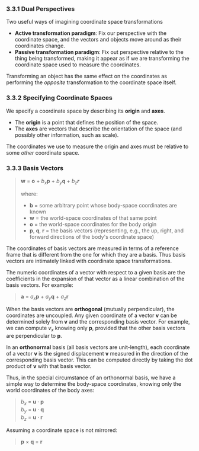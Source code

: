 ### 3.3.1 Dual Perspectives

Two useful ways of imagining coordinate space transformations

* **Active transformation paradigm**: Fix our perspective with the coordinate space, and the vectors and objects move around as their coordinates change.
* **Passive transformation paradigm**: Fix out perspective relative to the thing being transformed, making it appear as if we are transforming the coordinate space used to measure the coordinates.

Transforming an object has the same effect on the coordinates as performing the _opposite_ transformation to the coordinate space itself.

### 3.3.2 Specifying Coordinate Spaces

We specify a coordinate space by describing its **origin** and **axes**.

* The **origin** is a point that defines the position of the space.
* The **axes** are vectors that describe the orientation of the space (and possibly other information, such as scale).

The coordinates we use to measure the origin and axes must be relative to some _other_ coordinate space.

### 3.3.3 Basis Vectors

> **w** = **o** + _b<sub>x</sub>_**p** + _b<sub>y</sub>_**q** + _b<sub>z</sub>**r**_
>
> where:
> * **b** = some arbitrary point whose body-space coordinates are known
> * **w** = the world-space coordinates of that same point
> * **o** = the world-space coordinates for the body origin
> * **p**, **q**, **r**  = the basis vectors (representing, e.g., the up, right, and forward directions of the body's coordinate space)

The coordinates of basis vectors are measured in terms of a reference frame that is different from the one for which they are a basis. Thus basis vectors are intimately linked with coordinate space transformations.

The numeric coordinates of a vector with respect to a given basis are the coefficients in the expansion of that vector as a linear combination of the basis vectors. For example:

> **a** = _a<sub>x</sub>_**p** + _a<sub>y</sub>_**q** + _a<sub>z</sub>_**r**

When the basis vectors are **orthogonal** (mutually perpendicular), the coordinates are uncoupled. Any given coordinate of a vector **v** can be determined solely from **v** and the corresponding basis vector. For example, we can compute _v<sub>x</sub>_ knowing only **p**, provided that the other basis vectors are perpendicular to **p**.

In an **orthonormal** basis (all basis vectors are unit-length), each coordinate of a vector **v** is the signed displacement **v** measured in the direction of the corresponding basis vector. This can be computed directly by taking the dot product of **v** with that basis vector.

Thus, in the special circumstance of an orthonormal basis, we have a simple way to determine the body-space coordinates, knowing only the world coordinates of the body axes:

> _b<sub>x</sub>_ = **u** &middot; **p** <br>
> _b<sub>y</sub>_ = **u** &middot; **q** <br>
> _b<sub>z</sub>_ = **u** &middot; **r**

Assuming a coordinate space is not mirrored:

> **p** &times; **q** = **r**
